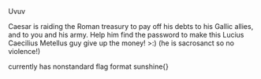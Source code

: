 Uvuv

Caesar is raiding the Roman treasury to pay off his debts to his Gallic allies, and to you and his army. Help him find the password to make this Lucius Caecilius Metellus guy give up the money! >:) (he is sacrosanct so no violence!)

currently has nonstandard flag format sunshine{}
